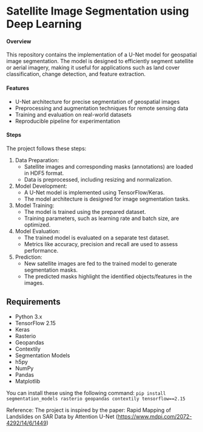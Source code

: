 # Satellite Image Segmentation using Deep Learning

#### Overview
This repository contains the implementation of a U-Net model for geospatial image segmentation. The model is designed to efficiently segment satellite or aerial imagery, making it useful for applications such as land cover classification, change detection, and feature extraction.

#### Features
- U-Net architecture for precise segmentation of geospatial images
- Preprocessing and augmentation techniques for remote sensing data
- Training and evaluation on real-world datasets
- Reproducible pipeline for experimentation

#### Steps
The project follows these steps:

1. Data Preparation:
    - Satellite images and corresponding masks (annotations) are loaded in HDF5 format.
    - Data is preprocessed, including resizing and normalization.
2. Model Development:
    - A U-Net model is implemented using TensorFlow/Keras. 
    - The model architecture is designed for image segmentation tasks.
3. Model Training:
    - The model is trained using the prepared dataset.
    - Training parameters, such as learning rate and batch size, are optimized.
4. Model Evaluation:
    - The trained model is evaluated on a separate test dataset.
    - Metrics like accuracy, precision and recall are used to assess performance.
5. Prediction:
    - New satellite images are fed to the trained model to generate segmentation masks.
    - The predicted masks highlight the identified objects/features in the images.

## Requirements

- Python 3.x
- TensorFlow 2.15
- Keras
- Rasterio
- Geopandas
- Contextily
- Segmentation Models
- h5py
- NumPy
- Pandas
- Matplotlib

You can install these using the following command:
`pip install segmentation_models rasterio geopandas contextily tensorflow==2.15`


Reference:
The project is inspired by the paper: Rapid Mapping of Landslides on SAR Data by Attention U-Net (https://www.mdpi.com/2072-4292/14/6/1449)
